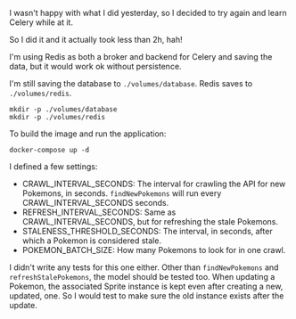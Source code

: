 I wasn't happy with what I did yesterday, so I decided to try again and learn Celery while at it.

So I did it and it actually took less than 2h, hah!

I'm using Redis as both a broker and backend for Celery and saving the data, but it would work ok without persistence.

I'm still saving the database to `./volumes/database`.
Redis saves to `./volumes/redis`.

```shell
mkdir -p ./volumes/database
mkdir -p ./volumes/redis
```

To build the image and run the application:

```shell
docker-compose up -d
```

I defined a few settings:
* CRAWL_INTERVAL_SECONDS: 
  The interval for crawling the API for new Pokemons, in seconds. `findNewPokemons` will run every CRAWL_INTERVAL_SECONDS seconds.
* REFRESH_INTERVAL_SECONDS: 
  Same as CRAWL_INTERVAL_SECONDS, but for refreshing the stale Pokemons.
* STALENESS_THRESHOLD_SECONDS: 
  The interval, in seconds, after which a Pokemon is considered stale.
* POKEMON_BATCH_SIZE:
  How many Pokemons to look for in one crawl.

I didn't write any tests for this one either. Other than `findNewPokemons` and `refreshStalePokemons`, the model should be tested too. When updating a Pokemon, the associated Sprite instance is kept even after creating a new, updated, one.
So I would test to make sure the old instance exists after the update.